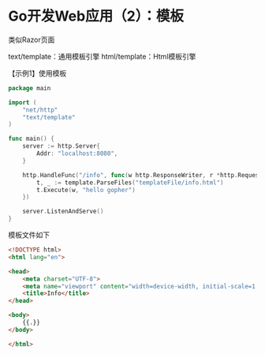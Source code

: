 # Go开发Web应用（2）：模板

类似Razor页面

text/template：通用模板引擎
html/template：Html模板引擎

【示例1】使用模板
```go
package main

import (
	"net/http"
	"text/template"
)

func main() {
	server := http.Server{
		Addr: "localhost:8080",
	}

	http.HandleFunc("/info", func(w http.ResponseWriter, r *http.Request) {
		t, _ := template.ParseFiles("templateFile/info.html")
		t.Execute(w, "hello gopher")
	})

	server.ListenAndServe()
}
```
模板文件如下
```html
<!DOCTYPE html>
<html lang="en">

<head>
    <meta charset="UTF-8">
    <meta name="viewport" content="width=device-width, initial-scale=1.0">
    <title>Info</title>
</head>

<body>
    {{.}}
</body>

</html>
```
